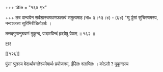 +++
title = "१६४ ९४"

+++
तत्र वान्वयेन सर्वशास्त्रश्रवणफलत्वं समुत्यमाह (भा० ३।१३।४) - (६४) "श्रु पुंसां सुचिरश्रमस्य, नन्वञ्जसा सूरिभिरीडितोऽर्थः । 

तत्तद्गुणानुश्रवणं मुकुन्द, पादारविन्दं हृदयेषु येषाम् ॥ १६२ ॥ 

ER 

[[१२६]]

पुंसां श्रुतस्य वेदार्थावगतेरयमेवार्थः प्रयोजनम्, ईडितः श्लाघितः । कोऽसौ ? मुकुन्दस्य 
